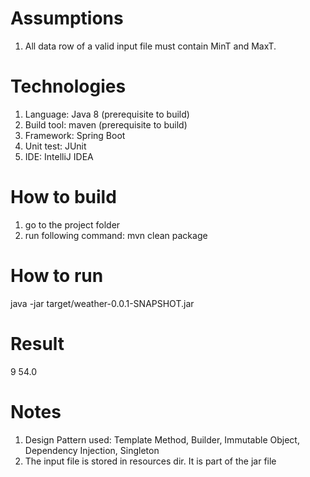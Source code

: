 Assumptions
===========
1. All data row of a valid input file must contain MinT and MaxT.

Technologies
============
1. Language: Java 8 (prerequisite to build)
2. Build tool: maven (prerequisite to build)
3. Framework: Spring Boot
4. Unit test: JUnit
5. IDE: IntelliJ IDEA

How to build
============
1. go to the project folder
2. run following command:
    mvn clean package

How to run
==========
java -jar target/weather-0.0.1-SNAPSHOT.jar

Result
======
9 54.0

Notes
=====
1. Design Pattern used: Template Method, Builder, Immutable Object, Dependency Injection, Singleton
2. The input file is stored in resources dir. It is part of the jar file




